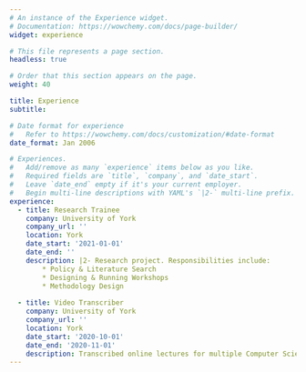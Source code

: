 ```yaml
---
# An instance of the Experience widget.
# Documentation: https://wowchemy.com/docs/page-builder/
widget: experience

# This file represents a page section.
headless: true

# Order that this section appears on the page.
weight: 40

title: Experience
subtitle:

# Date format for experience
#   Refer to https://wowchemy.com/docs/customization/#date-format
date_format: Jan 2006

# Experiences.
#   Add/remove as many `experience` items below as you like.
#   Required fields are `title`, `company`, and `date_start`.
#   Leave `date_end` empty if it's your current employer.
#   Begin multi-line descriptions with YAML's `|2-` multi-line prefix.
experience:
  - title: Research Trainee
    company: University of York
    company_url: ''
    location: York
    date_start: '2021-01-01'
    date_end: ''
    description: |2- Research project. Responsibilities include:
        * Policy & Literature Search
        * Designing & Running Workshops
        * Methodology Design
        
  - title: Video Transcriber
    company: University of York
    company_url: ''
    location: York
    date_start: '2020-10-01'
    date_end: '2020-11-01'
    description: Transcribed online lectures for multiple Computer Science modules.
---
```

